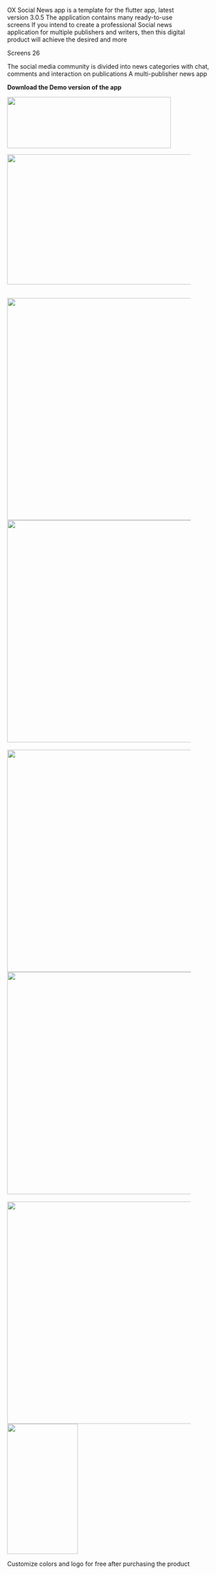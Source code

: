 <p style="text-align: left; padding-right: 80px;">OX Social News app is a template for the flutter app, latest version 3.0.5
The application contains many ready-to-use screens
If you intend to create a professional Social news application for multiple publishers and writers, then this digital product will achieve the desired and more</p>
<p style="text-align: left; padding-right: 80px;">Screens 26</p>
<p style="text-align: left;">The social media community is divided into news categories with chat, comments and interaction on publications
A multi-publisher news app</p>
<p style="text-align: left; padding-right: 80px;"><strong>Download the Demo version of the app</strong></p>
<p style="text-align: left; padding-right: 80px;"><a href="https://drive.google.com/file/d/1bB3-UYyJ1rM6hStKUpql7-JMbBHwk8aa/view?usp=sharing" target="_blank" rel="noopener"><img class="aligncenter wp-image-3077 size-full" src="https://m-tarek.com/wp-content/uploads/2022/07/android.png" alt="" width="378" height="118" /></a></p>
<p style="padding-right: 80px;"></p>
<p style="padding-right: 80px;"></p>
<p style="text-align: center; padding-right: 80px;"><a href="https://youtu.be/VNWKK_f_Yns" target="_blank" rel="noopener"><img class="alignnone wp-image-3095 size-full" src="https://m-tarek.com/wp-content/uploads/2022/07/demo.png" alt="" width="590" height="300" /></a></p>
<p style="padding-right: 80px;"></p>
<p style="padding-right: 80px;">     <img class="alignnone wp-image-3097 size-full" src="https://m-tarek.com/wp-content/uploads/2022/07/4-1.png" alt="" width="1410" height="512" /> <img class="alignnone wp-image-3098 size-full" src="https://m-tarek.com/wp-content/uploads/2022/07/5-1.png" alt="" width="1410" height="512" />  <img class="alignnone wp-image-3100 size-full" src="https://m-tarek.com/wp-content/uploads/2022/07/1-1.png" alt="" width="1410" height="512" /> <img class="alignnone wp-image-3101 size-full" src="https://m-tarek.com/wp-content/uploads/2022/07/2-1.png" alt="" width="1410" height="512" /> <img class="alignnone wp-image-3102 size-full" src="https://m-tarek.com/wp-content/uploads/2022/07/3-1.png" alt="" width="1410" height="512" /><img class="alignnone size-medium wp-image-3099" src="https://m-tarek.com/wp-content/uploads/2022/07/6-1-163x300.png" alt="" width="163" height="300" /></p>
<p style="padding-right: 80px;">Customize colors and logo for free after purchasing the product</p>
